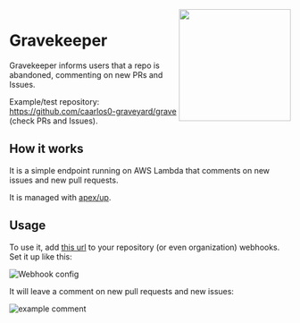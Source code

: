 <img align="right" width="200" height="200" src="https://avatars2.githubusercontent.com/u/31578685?v=4&s=200">

# Gravekeeper

Gravekeeper informs users that a repo is abandoned, commenting on new
PRs and Issues.

Example/test repository: https://github.com/caarlos0-graveyard/grave (check PRs and Issues).

## How it works

It is a simple endpoint running on AWS Lambda that comments on new issues and new pull requests.

It is managed with [apex/up](https://github.com/apex/up).

## Usage

To use it, add [this url](https://w9tfb4bspe.execute-api.us-east-1.amazonaws.com/production/)
to your repository (or even organization) webhooks. Set it up like this:

![Webhook config](https://user-images.githubusercontent.com/245435/29999664-1ea0e168-9028-11e7-9d4a-bbb2852df241.png)

It will leave a comment on new pull requests and new issues:

![example comment](https://user-images.githubusercontent.com/245435/29999797-c62e25dc-902b-11e7-9c79-0c5d6f957387.png)
